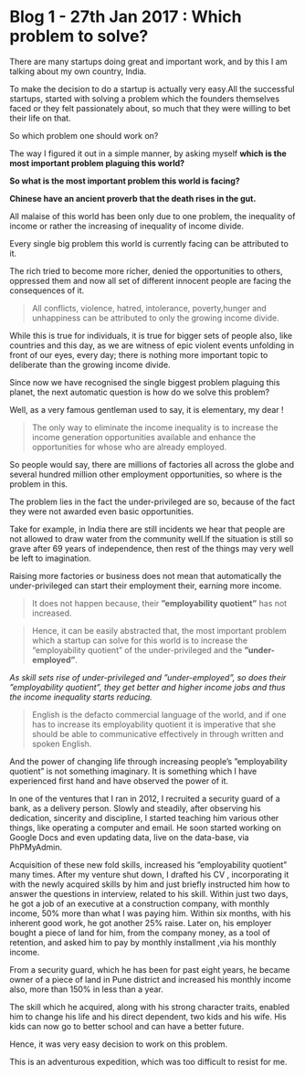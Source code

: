 # Blog 1 - 27th Jan 2017 : Which problem to solve?

There are many startups doing great and important work, and by this I am talking about my own country, India.

To make the decision to do a startup is actually very easy.All the successful startups, started with solving a problem which the founders themselves faced or they felt passionately about, so much that they were willing to bet their life on that.

So which problem one should work on?

The way I figured it out in a simple manner, by asking myself **which is the most important problem plaguing this world?**

**So what is the most important problem this world is facing?**

**Chinese have an ancient proverb that the death rises in the gut.**

All malaise of this world has been only due to one problem, the inequality of income or rather the increasing of inequality of income divide.

Every single big problem this world is currently facing can be attributed to it.

The rich tried to become more richer, denied the opportunities to others, oppressed them and now all set of different innocent people are facing the consequences of it.

>All conflicts, violence, hatred, intolerance, poverty,hunger and unhappiness can be attributed to only the growing income divide.

While this is true for individuals, it is true for bigger sets of people also, like countries and this day, as we are witness of epic violent events unfolding in front of our eyes, every day; there is nothing more important topic to deliberate than the growing income divide.

Since now we have recognised the single biggest problem plaguing this planet, the next automatic question is how do we solve this problem?

Well, as a very famous gentleman used to say, it is elementary, my dear !

>The only way to eliminate the income inequality is to increase the income generation opportunities available and enhance the opportunities for whose who are already employed.

So people would say, there are millions of factories all across the globe and several hundred million other employment opportunities, so where is the problem in this.

The problem lies in the fact the under-privileged are so, because of the fact they were not awarded even basic opportunities.

Take for example, in India there are still incidents we hear that people are not allowed to draw water from the community well.If the situation is still so grave after 69 years of independence, then rest of the things may very well be left to imagination.

Raising more factories or business does not mean that automatically the under-privileged can start their employment their, earning more income.

>It does not happen because, their **”employability quotient”** has not increased.

>Hence, it can be easily abstracted that, the most important problem which a startup can solve for this world is to increase the “employability quotient” of the under-privileged and the **”under-employed”**.

_As skill sets rise of under-privileged and ”under-employed”, so does their ”employability quotient”, they get better and higher income jobs and thus the income inequality starts reducing._

>English is the defacto commercial language of the world, and if one has to increase its employability quotient it is imperative that she should be able to communicative effectively in through written and spoken English.

And the power of changing life through increasing people’s ”employability quotient” is not something imaginary. It is something which I have experienced first hand and have observed the power of it.

In one of the ventures that I ran in 2012, I recruited a security guard of a bank, as a delivery person. Slowly and steadily, after observing his dedication, sincerity and discipline, I started teaching him various other things, like operating a computer and email. He soon started working on Google Docs and even updating data, live on the data-base, via PhPMyAdmin.

Acquisition of these new fold skills, increased his ”employability quotient” many times. After my venture shut down, I drafted his CV , incorporating it with the newly acquired skills by him and just briefly instructed him how to answer the questions in interview, related to his skill. Within just two days, he got a job of an executive at a construction company, with monthly income, 50% more than what I was paying him. Within six months, with his inherent good work, he got another 25% raise. Later on, his employer bought a piece of land for him, from the company money, as a tool of retention, and asked him to pay by monthly installment ,via his monthly income.

From a security guard, which he has been for past eight years, he became owner of a piece of land in Pune district and increased his monthly income also, more than 150% in less than a year.

The skill which he acquired, along with his strong character traits, enabled him to change his life and his direct dependent, two kids and his wife. His kids can now go to better school and can have a better future.

Hence, it was very easy decision to work on this problem.

This is an adventurous expedition, which was too difficult to resist for me.
